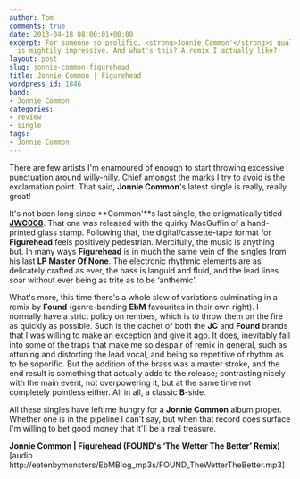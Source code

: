 ```yaml
---
author: Tom
comments: true
date: 2013-04-18 08:00:01+00:00
excerpt: For someone so prolific, <strong>Jonnie Common'</strong>s quality control
  is mightily impressive. And what's this? A remix I actually like?!
layout: post
slug: jonnie-common-figurehead
title: Jonnie Common | Figurehead
wordpress_id: 1846
band:
- Jonnie Common
categories:
- review
- single
tags:
- Jonnie Common
---
```


There are few artists I'm enamoured of enough to start throwing excessive punctuation around willy-nilly. Chief amongst the marks I try to avoid is the exclamation point. That said, **Jonnie Common**'s latest single is really, really great!

It's not been long since **Common'**s last single, the enigmatically titled [**JWC008**](http://eatenbymonsters/review/jwc008-jonnie-common/). That one was released with the quirky MacGuffin of a hand-printed glass stamp. Following that, the digital/cassette-tape format for **Figurehead** feels positively pedestrian. Mercifully, the music is anything but. In many ways **Figurehead** is in much the same vein of the singles from his last **LP Master Of None**. The electronic rhythmic elements are as delicately crafted as ever, the bass is languid and fluid, and the lead lines soar without ever being as trite as to be ‘anthemic’.

What's more, this time there's a whole slew of variations culminating in a remix by **Found** (genre-bending **EbM** favourites in their own right). I normally have a strict policy on remixes, which is to throw them on the fire as quickly as possible. Such is the cachet of both the **JC** and **Found** brands that I was willing to make an exception and give it ago. It does, inevitably fall into some of the traps that make me so despair of remix in general, such as attuning and distorting the lead vocal, and being so repetitive of rhythm as to be soporific. But the addition of the brass was a master stroke, and the end result is something that actually adds to the release; contrasting nicely with the main event, not overpowering it, but at the same time not completely pointless either. All in all, a classic **B**-side.

All these singles have left me hungry for a **Jonnie Common** album proper. Whether one is in the pipeline I can't say, but when that record does surface I'm willing to bet good money that it'll be a real treasure.



**Jonnie Common | Figurehead (FOUND's ‘The Wetter The Better’ Remix)** [audio http://eatenbymonsters/EbMBlog_mp3s/FOUND_TheWetterTheBetter.mp3]
